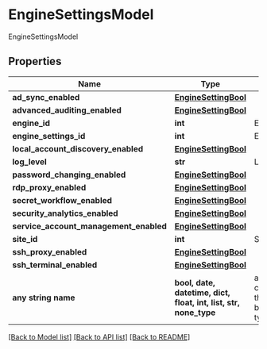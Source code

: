 # EngineSettingsModel

EngineSettingsModel

## Properties
Name | Type | Description | Notes
------------ | ------------- | ------------- | -------------
**ad_sync_enabled** | [**EngineSettingBool**](EngineSettingBool.md) |  | [optional] 
**advanced_auditing_enabled** | [**EngineSettingBool**](EngineSettingBool.md) |  | [optional] 
**engine_id** | **int** | EngineId | [optional] 
**engine_settings_id** | **int** | EngineSettingsId | [optional] 
**local_account_discovery_enabled** | [**EngineSettingBool**](EngineSettingBool.md) |  | [optional] 
**log_level** | **str** | LogLevel | [optional] 
**password_changing_enabled** | [**EngineSettingBool**](EngineSettingBool.md) |  | [optional] 
**rdp_proxy_enabled** | [**EngineSettingBool**](EngineSettingBool.md) |  | [optional] 
**secret_workflow_enabled** | [**EngineSettingBool**](EngineSettingBool.md) |  | [optional] 
**security_analytics_enabled** | [**EngineSettingBool**](EngineSettingBool.md) |  | [optional] 
**service_account_management_enabled** | [**EngineSettingBool**](EngineSettingBool.md) |  | [optional] 
**site_id** | **int** | SiteId | [optional] 
**ssh_proxy_enabled** | [**EngineSettingBool**](EngineSettingBool.md) |  | [optional] 
**ssh_terminal_enabled** | [**EngineSettingBool**](EngineSettingBool.md) |  | [optional] 
**any string name** | **bool, date, datetime, dict, float, int, list, str, none_type** | any string name can be used but the value must be the correct type | [optional]

[[Back to Model list]](../README.md#documentation-for-models) [[Back to API list]](../README.md#documentation-for-api-endpoints) [[Back to README]](../README.md)



